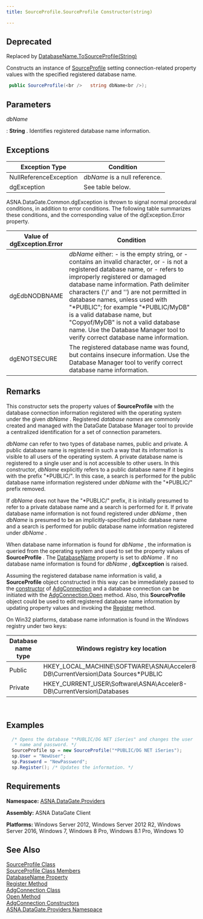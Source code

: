 ```yaml
---
title: SourceProfile.SourceProfile Constructor(string)

---
```


## <span style="font-color:red">Deprecated</span>
Replaced by [DatabaseName.ToSourceProfile(String)](database-name-class-to_source-profile-method1.html)

Constructs an instance of [ SourceProfile](source-profile-class.html) setting connection-related property values with the specified registered database name.

```cs
 public SourceProfile(<br />   string dbName<br />);
```


## Parameters



 *dbName* 

: 
 **String** . Identifies registered database name information.
					


## Exceptions



| Exception Type | Condition |
| ---- | ---- |
| NullReferenceException | *dbName* is a null reference. |
| dgException | See table below. |



ASNA.DataGate.Common.dgException is thrown to signal normal procedural conditions, in addition to error conditions. The following table summarizes these conditions, and the corresponding value of the dgException.Error property.
<br />



| Value of <br /> dgException.Error | Condition |
| ---- | ---- |
| dgEdbNODBNAME | *dbName* either:  - is the empty string, or - contains an invalid character, or - is not a registered database name, or - refers to improperly registered or damaged database name information.  Path delimiter characters ('/' and '\') are not permitted in database names, unless used with "*PUBLIC"; for example "*PUBLIC/MyDB" is a valid database name, but "Copyof/MyDB" is not a valid database name. Use the Database Manager tool to verify correct database name information. |
| dgENOTSECURE | The registered database name was found, but contains insecure information. Use the Database Manager tool to verify correct database name information. |



## Remarks

This constructor sets the property values of **SourceProfile** with the database connection information registered with the operating system under the given *dbName* . Registered *database names* are commonly created and managed with the DataGate Database Manager tool to provide a centralized identification for a set of connection parameters. 

*dbName* can refer to two types of database names, public and private. A public database name is registered in such a way that its information is visible to all users of the operating system. A private database name is registered to a single user and is not accessible to other users. In this constructor, *dbName* explicitly refers to a public database name if it begins with the prefix "*PUBLIC/". In this case, a search is performed for the public database name information registered under *dbName* with the "*PUBLIC/" prefix removed.

If *dbName* does not have the "*PUBLIC/" prefix, it is initially presumed to refer to a private database name and a search is performed for it. If private database name information is not found registered under *dbName* , then *dbName* is presumed to be an implicitly-specified public database name and a search is performed for public database name information registered under *dbName* .

When database name information is found for *dbName* , the information is queried from the operating system and used to set the property values of **SourceProfile** . The [DatabaseName](source-profile-class-database-name-property.html) property is set to *dbName* . If no database name information is found for *dbName* , **dgException** is raised.

Assuming the registered database name information is valid, a **SourceProfile** object constructed in this way can be immediately passed to the [ constructor](adg-connection-constructors-main.html) of [AdgConnection](adg-connection-class.html) and a database connection can be initiated with the [ AdgConnection.Open](adg-connection-class-open-method.html) method. Also, this **SourceProfile** object could be used to edit registered database name information by updating property values and invoking the [Register](source-profile-class-register-method.html) method.

<p>On Win32 platforms, database name information is found in the Windows registry under two keys:
<br />



| Database name type | Windows registry key location |
| ---- | ---- |
| Public | HKEY_LOCAL_MACHINE\SOFTWARE\ASNA\Acceler8-DB\CurrentVersion\Data Sources\*PUBLIC |
| Private | HKEY_CURRENT_USER\Software\ASNA\Acceler8-DB\CurrentVersion\Databases |



<br />

## Examples


```cs 
  /* Opens the database "*PUBLIC/DG NET iSeries" and changes the user
   * name and password. */
  SourceProfile sp = new SourceProfile("*PUBLIC/DG NET iSeries");
  sp.User = "NewUser";
  sp.Password = "NewPassword";
  sp.Register(); /* Updates the information. */

```

## Requirements

<span> **Namespace:** [ ASNA.DataGate.Providers](datagate-providers-namespace.html) </span> 

<span> **Assembly:** ASNA DataGate Client</span> 

<span> **Platforms:** Windows Server 2012, Windows Server 2012 R2, Windows Server 2016, Windows 7, Windows 8 Pro, Windows 8.1 Pro, Windows 10</span> 
## See Also


[SourceProfile Class](source-profile-class.html)
      <br />
[SourceProfile Class Members](source-profile-members.html)
      <br />
[DatabaseName Property](source-profile-class-database-name-property.html)
      <br />
[Register Method](source-profile-class-register-method.html)
      <br />
[AdgConnection Class](adg-connection-class.html)
      <br />
[Open Method](adg-connection-class-open-method.html)
      <br />
[AdgConnection Constructors](adg-connection-constructors-main.html)
      <br />
[ASNA.DataGate.Providers Namespace](datagate-providers-namespace.html)

